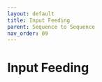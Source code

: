 ```yaml
---
layout: default
title: Input Feeding
parent: Sequence to Sequence
nav_order: 09
---
```


# Input Feeding

